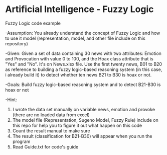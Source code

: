 # Artificial Intelligence - Fuzzy Logic
Fuzzy Logic code example

-Assumption:
You already understand the concept of Fuzzy Logic and how to use it model (representation, model, and other file include on this repository)

-Given:
Given a set of data containing 30 news with two attributes: Emotion and Provocation with value 0 to 100, and the Hoax class attribute that is "Yes" and "No".
It's on News.xlsx file. Use the first twenty news, B01 to B20 as reference to building a fuzzy logic-based reasoning system (in this case, i already build it)
to detect whether ten news B21 to B30 is hoax or not.

-Goals:
Build fuzzy logic-based reasoning system and to detect B21-B30 is hoax or not

-Hint:
1. I wrote the data set manually on variable news, emotion and provoke (there are no loaded data from excel)
2. The model file (Representation, Sugeno Model, Fuzzy Rule) include on this repo for help you to figure it out what happen on this code
3. Count the result manual to make sure
4. The result (classification for B21-B30) will appear when you run the program
5. Read Guide.txt for code's guide
